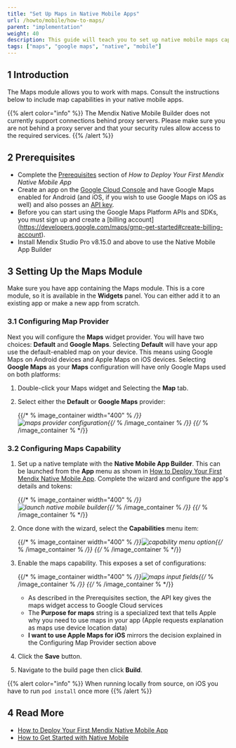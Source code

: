 ```yaml
---
title: "Set Up Maps in Native Mobile Apps"
url: /howto/mobile/how-to-maps/
parent: "implementation"
weight: 40
description: This guide will teach you to set up native mobile maps capabilities for Android and Apple devices.
tags: ["maps", "google maps", "native", "mobile"]
---
```


## 1 Introduction

The Maps module allows you to work with maps. Consult the instructions below to include map capabilities in your native mobile apps.

{{% alert color="info" %}}
The Mendix Native Mobile Builder does not currently support connections behind proxy servers. Please make sure you are not behind a proxy server and that your security rules allow access to the required services.
{{% /alert %}}

## 2 Prerequisites

* Complete the [Prerequisites](/howto/mobile/deploying-native-app#prerequisites) section of *How to Deploy Your First Mendix Native Mobile App*
* Create an app on the [Google Cloud Console](https://console.cloud.google.com/google/maps-apis/overview) and have Google Maps enabled for Android (and iOS, if you wish to use Google Maps on iOS as well) and also posses an [API key](https://developers.google.com/maps/documentation/android-sdk/get-api-key). 
* Before you can start using the Google Maps Platform APIs and SDKs, you must sign up and create a [billing account] (https://developers.google.com/maps/gmp-get-started#create-billing-account).
* Install Mendix Studio Pro v8.15.0 and above to use the Native Mobile App Builder

## 3 Setting Up the Maps Module

Make sure you have app containing the Maps module. This is a core module, so it is available in the **Widgets** panel. You can either add it to an existing app or make a new app from scratch. 

### 3.1 Configuring Map Provider

Next you will configure the **Maps** widget provider. You will have two choices: **Default** and **Google Maps**. Selecting **Default** will have your app use the default-enabled map on your device. This means using Google Maps on Android devices and Apple Maps on iOS devices. Selecting **Google Maps** as your **Maps** configuration will have only Google Maps used on both platforms:

1. Double-click your Maps widget and Selecting the **Map** tab. 
1. Select either the **Default** or **Google Maps** provider:

	{{/* % image_container width="400" % */}}![maps provider configuration](/attachments/howto/mobile/native-mobile/implementation/how-to-maps/maps-provider-configuration.png){{/* % /image_container % */}}
{{/* % /image_container % */}}
### 3.2 Configuring Maps Capability 

1. Set up a native template with the **Native Mobile App Builder**. This can be launched from the **App** menu as shown in [How to Deploy Your First Mendix Native Mobile App](/howto/mobile/deploying-native-app). Complete the wizard and configure the app's details and tokens:

	{{/* % image_container width="400" % */}}![launch native mobile builder](/attachments/howto/mobile/native-mobile/implementation/how-to-maps/launch-native-mobile-app-builder.png){{/* % /image_container % */}}
{{/* % /image_container % */}}
1. Once done with the wizard, select the **Capabilities** menu item:

	{{/* % image_container width="400" % */}}![capability menu option](/attachments/howto/mobile/native-mobile/implementation/how-to-maps/capability-menu-option.png){{/* % /image_container % */}}
{{/* % /image_container % */}}
1. Enable the maps capability. This exposes a set of configurations:
   
	{{/* % image_container width="400" % */}}![maps input fields](/attachments/howto/mobile/native-mobile/implementation/how-to-maps/maps-input-fields.png){{/* % /image_container % */}}
{{/* % /image_container % */}}
	* As described in the Prerequisites section, the API key gives the maps widget access to Google Cloud services
	* The **Purpose for maps** string is a specialized text that tells Apple why you need to use maps in your app (Apple requests explanation as maps use device location data)
	* **I want to use Apple Maps for iOS** mirrors the decision explained in the Configuring Map Provider section above
   
1. Click the **Save** button. 
1. Navigate to the build page then click **Build**.

{{% alert color="info" %}}
When running locally from source, on iOS you have to run `pod install` once more
{{% /alert %}}


## 4 Read More

* [How to Deploy Your First Mendix Native Mobile App](deploying-native-app)
* [How to Get Started with Native Mobile](getting-started-with-native-mobile)

